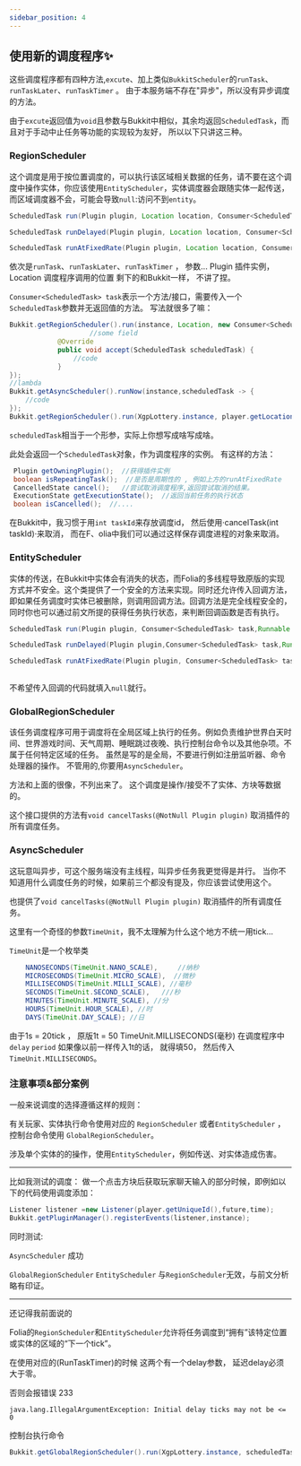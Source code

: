 ```yaml
---
sidebar_position: 4
---
```


## 使用新的调度程序✨

这些调度程序都有四种方法,`excute`、加上类似`BukkitScheduler`的`runTask`、`runTaskLater`、`runTaskTimer` 。 由于本服务端不存在"异步"，所以没有异步调度的方法。 

由于`excute`返回值为`void`且参数与Bukkit中相似，其余均返回`ScheduledTask`，而且对于手动中止任务等功能的实现较为友好， 所以以下只讲这三种。

### RegionScheduler

这个调度是用于按位置调度的，可以执行该区域相关数据的任务，请不要在这个调度中操作实体，你应该使用`EntityScheduler`，实体调度器会跟随实体一起传送，而区域调度器不会，可能会导致`null`:访问不到`entity`。

```java
ScheduledTask run(Plugin plugin, Location location, Consumer<ScheduledTask> task);

ScheduledTask runDelayed(Plugin plugin, Location location, Consumer<ScheduledTask> task,long delayTicks);

ScheduledTask runAtFixedRate(Plugin plugin, Location location, Consumer<ScheduledTask> task, long initialDelayTicks, long periodTicks);                               
```

依次是`runTask`、`runTaskLater`、`runTaskTimer` ， 参数... Plugin  插件实例， Location 调度程序调用的位置 剩下的和Bukkit一样， 不讲了捏。

`Consumer<ScheduledTask> task`表示一个方法/接口，需要传入一个`ScheduledTask`参数并无返回值的方法。 写法就很多了嘛：

```java
Bukkit.getRegionScheduler().run(instance, Location, new Consumer<ScheduledTask>() {
  					//some field
            @Override
            public void accept(ScheduledTask scheduledTask) {
                //code
            }
});
//lambda
Bukkit.getAsyncScheduler().runNow(instance,scheduledTask -> {
    //code
});
Bukkit.getRegionScheduler().run(XgpLottery.instance, player.getLocation(), scheduledTask -> Class.methed()));

```

`scheduledTask`相当于一个形参，实际上你想写成啥写成啥。

此处会返回一个`ScheduledTask`对象，作为调度程序的实例。 有这样的方法：

```java
 Plugin getOwningPlugin();  //获得插件实例
 boolean isRepeatingTask();  //是否是周期性的 , 例如上方的runAtFixedRate
 CancelledState cancel();   //尝试取消调度程序,返回尝试取消的结果。
 ExecutionState getExecutionState();  //返回当前任务的执行状态
 boolean isCancelled();  //.... 
```

在Bukkit中，我习惯于用`int taskId`来存放调度id， 然后使用·cancelTask(int taskId)·来取消， 而在F、olia中我们可以通过这样保存调度进程的对象来取消。

### EntityScheduler

实体的传送，在Bukkit中实体会有消失的状态，而Folia的多线程导致原版的实现方式并不安全。这个类提供了一个安全的方法来实现。同时还允许传入回调方法，即如果任务调度时实体已被删除，则调用回调方法。回调方法是完全线程安全的，同时你也可以通过前文所提的获得任务执行状态，来判断回调函数是否有执行。

```java
ScheduledTask run(Plugin plugin, Consumer<ScheduledTask> task,Runnable retired);

ScheduledTask runDelayed(Plugin plugin,Consumer<ScheduledTask> task,Runnable retired, long delayTicks);

ScheduledTask runAtFixedRate(Plugin plugin, Consumer<ScheduledTask> task,Runnable retired, long initialDelayTicks, long periodTicks);
                                       
```

不希望传入回调的代码就填入`null`就行。

### GlobalRegionScheduler

该任务调度程序可用于调度将在全局区域上执行的任务。例如负责维护世界白天时间、世界游戏时间、天气周期、睡眠跳过夜晚、执行控制台命令以及其他杂项。不属于任何特定区域的任务。 虽然是写的是全局，不要进行例如注册监听器、命令处理器的操作。 不管用的,你要用`AsyncScheduler`。

方法和上面的很像，不列出来了。 这个调度是操作/接受不了实体、方块等数据的。

这个接口提供的方法有`void cancelTasks(@NotNull Plugin plugin)` 取消插件的所有调度任务。

### AsyncScheduler

这玩意叫异步，可这个服务端没有主线程，叫异步任务我更觉得是并行。 当你不知道用什么调度任务的时候，如果前三个都没有提及，你应该尝试使用这个。

也提供了`void cancelTasks(@NotNull Plugin plugin)` 取消插件的所有调度任务。

这里有一个奇怪的参数`TimeUnit`，我不太理解为什么这个地方不统一用tick...

`TimeUnit`是一个枚举类

```java
    NANOSECONDS(TimeUnit.NANO_SCALE),     //纳秒
    MICROSECONDS(TimeUnit.MICRO_SCALE),  //微秒
    MILLISECONDS(TimeUnit.MILLI_SCALE), //毫秒
    SECONDS(TimeUnit.SECOND_SCALE),   ///秒
    MINUTES(TimeUnit.MINUTE_SCALE), //分
    HOURS(TimeUnit.HOUR_SCALE), //时
    DAYS(TimeUnit.DAY_SCALE); //日
```

由于1s = 20tick ， 原版1t = 50 TimeUnit.MILLISECONDS(毫秒) 在调度程序中`delay` `period` 如果像以前一样传入1t的话， 就得填50， 然后传入`TimeUnit.MILLISECONDS`。



### 注意事项&部分案例

一般来说调度的选择遵循这样的规则：

有关玩家、实体执行命令使用对应的 `RegionScheduler` 或者`EntityScheduler` ，控制台命令使用 `GlobalRegionScheduler`。

涉及单个实体的的操作，使用`EntityScheduler`，例如传送、对实体造成伤害。

---

比如我测试的调度： 做一个点击方块后获取玩家聊天输入的部分时候，即例如以下的代码使用调度添加：

```java
Listener listener =new Listener(player.getUniqueId(),future,time);
Bukkit.getPluginManager().registerEvents(listener,instance);
```

同时测试:

`AsyncScheduler` 成功

`GlobalRegionScheduler` `EntityScheduler`  与`RegionScheduler`无效，与前文分析略有印证。

---

还记得我前面说的

Folia的`RegionScheduler`和`EntityScheduler`允许将任务调度到“拥有”该特定位置或实体的区域的“下一个tick”。

在使用对应的(RunTaskTimer)的时候 这两个有一个delay参数， 延迟delay必须大于零。

否则会报错误 233

`java.lang.IllegalArgumentException: Initial delay ticks may not be <= 0`



控制台执行命令

```java
Bukkit.getGlobalRegionScheduler().run(XgpLottery.instance, scheduledTask -> getServer().dispatchCommand(getServer().getConsoleSender(), cmd));            
```

